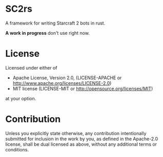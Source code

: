 SC2rs
=====

A framework for writing Starcraft 2 bots in rust.


**A work in progress**  don't use right now.


License
=======

Licensed under either of

 * Apache License, Version 2.0, (LICENSE-APACHE or http://www.apache.org/licenses/LICENSE-2.0)
 * MIT license (LICENSE-MIT or http://opensource.org/licenses/MIT)

at your option.

Contribution
============

Unless you explicitly state otherwise, any contribution intentionally submitted for inclusion in 
the work by you, as defined in the Apache-2.0 license, shall be dual licensed as above, without
any additional terms or conditions.